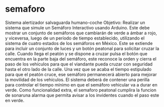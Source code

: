 # semaforo

 Sistema alertizador salvaguarda humano-coche
 Objetivo: Realizar un sistema que simule un Semáforo Interactivo usando Arduino. 
           Este debe mostrar un conjunto de semáforos que cambiarán de verde a ámbar a rojo, y viceversa, 
           luego de un período de tiempo establecido, utilizando el sistema de cuatro estados de los semáforos en México. 
           Este se extiende para incluir un conjunto de luces y un botón peatonal para solicitar cruzar la calle.
           Cuando llega el peatón y se dispone a cruzar pulsa el botón que encuentra en la parte baja del semáforo, este reconoce 
           la orden y cierra el paso de los vehículos para que el viandante pueda cruzar con seguridad hasta el otro lado de la calle. 
           Una vez que se acaba el tiempo estipulado para que el peatón cruce, ese semáforo permanecerá abierto 
           para mejorar la movilidad de los vehículos.
           El sistema deberá de contener una perilla para controlar el tiempo mínimo en que el semáforo vehicular va a durar en verde.
           Como funcionalidad extra, el semaforo peatonal cumplira la funcion de sonaruna alarma que permita avisar a los invidentes 
           cuando el paso este en verde.        
           
